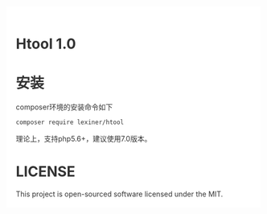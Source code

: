 <div style="padding:18px;max-width: 1024px;margin:0 auto;background-color:#fff;color:#333">
<h1>Htool 1.0</h1>

<h1>安装</h1>

composer环境的安装命令如下

``` bash
composer require lexiner/htool
```

理论上，支持php5.6+，建议使用7.0版本。

<div style="clear: both">
<h1>LICENSE</h1>
This project is open-sourced software licensed under the MIT.
</div>

</div>

